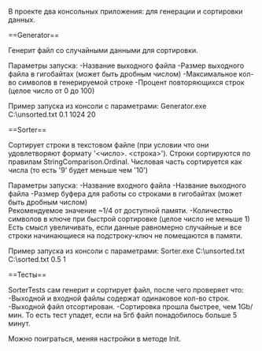 В проекте два консольных приложения: для генерации и сортировки данных.

==Generator==

Генерит файл со случайными данными для сортировки.

Параметры запуска:
-Название выходного файла
-Размер выходного файла в гигобайтах (может быть дробным числом)
-Максимальное кол-во символов в генерируемой строке
-Процент повторяющихся строк (целое число от 0 до 100)

Пример запуска из консоли с параметрами: 
Generator.exe C:\unsorted.txt 0.1 1024 20

==Sorter==

Сортирует строки в текстовом файле (при условии что они удовлетворяют формату '<число>. <строка>').
Строки сортируются по правилам StringComparison.Ordinal.
Числовая часть сортируется как числа (то есть '9' будет меньше чем '10')

Параметры запуска:
-Название входного файла
-Название выходного файла
-Размер буфера для работы со строками в гигобайтах (может быть дробным числом)  
    Рекомендуемое значение ~1/4 от доступной памяти.
-Количество символов в ключе при быстрой сортировке (целое число не меньше 1)
    Есть смысл увеличивать, если данные равномерно случайные и все строки начинающиеся на подстроку-ключ не помещаются в памяти.

Пример запуска из консоли с параметрами: 
Sorter.exe C:\unsorted.txt C:\sorted.txt 0.5 1

==Тесты==

SorterTests сам генерит и сортирует файл, после чего проверяет что:
-Выходной и входной файлы содержат одинаковое кол-во строк.
-Выходной файл отсортирован.
-Сортировка прошла быстрее, чем 1Gb/мин. То есть тест упадет, если на 5гб файл понадобилось больше 5 минут.

Можно поиграться, меняя настройки в методе Init.